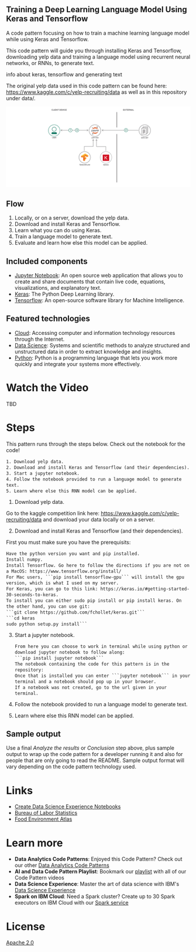 ## Training a Deep Learning Language Model Using Keras and Tensorflow
A code pattern focusing on how to train a machine learning language model while using Keras and Tensorflow.

This code pattern will guide you through installing Keras and Tensorflow, downloading yelp data and training a language model using recurrent neural networks, or RNNs, to generate text.

info about keras, tensorflow and generating text

The original yelp data used in this code pattern can be found here: https://www.kaggle.com/c/yelp-recruiting/data as well as in this repository under data/. 

![](doc/source/images/Architecture.png)

## Flow

1. Locally, or on a server, download the yelp data.
2. Download and install Keras and Tensorflow.
3. Learn what you can do using Keras.
4. Train a language model to generate text.
5. Evaluate and learn how else this model can be applied.

## Included components

* [Jupyter Notebook](http://jupyter.org/): An open source web application that allows you to create and share documents that contain live code, equations, visualizations, and explanatory text.
* [Keras](https://keras.io/): The Python Deep Learning library.
* [Tensorflow](https://www.tensorflow.org/): An open-source software library for Machine Intelligence.

## Featured technologies

* [Cloud](https://www.ibm.com/developerworks/learn/cloud/): Accessing computer and information technology resources through the Internet.
* [Data Science](https://medium.com/ibm-data-science-experience/): Systems and scientific methods to analyze structured and unstructured data in order to extract knowledge and insights.
* [Python](https://www.python.org/): Python is a programming language that lets you work more quickly and integrate your systems more effectively.

# Watch the Video
TBD

# Steps

This pattern runs through the steps below. Check out the notebook for the code!

    1. Download yelp data.
    2. Download and install Keras and Tensorflow (and their dependencies).
    3. Start a jupyter notebook.
    4. Follow the notebook provided to run a language model to generate text.
    5. Learn where else this RNN model can be applied.

1. Download yelp data.

Go to the kaggle competition link here: https://www.kaggle.com/c/yelp-recruiting/data and download your data locally or on a server.

2. Download and install Keras and Tensorflow (and their dependencies).

First you must make sure you have the prerequisits:

    Have the python version you want and pip installed.
    Install numpy.
    Install Tensorflow. Go here to follow the directions if you are not on a MacOS: https://www.tensorflow.org/install/
    For Mac users, ```pip install tensorflow-gpu``` will install the gpu version, which is what I used on my server.
    For Keras, you can go to this link: https://keras.io/#getting-started-30-seconds-to-keras. 
    To install you can either sudo pip install or pip install keras. On the other hand, you can use git:
    ```git clone https://github.com/fchollet/keras.git```
    ```cd keras
    sudo python setup.py install```

    
3. Start a jupyter notebook.

       From here you can choose to work in terminal while using python or download jupyter notebook to follow along:
       ```pip install jupyter notebook```
       The notebook containing the code for this pattern is in the repository: 
       Once that is installed you can enter ```jupyter notebook``` in your terminal and a notebook should pop up in your browser.
       If a notebook was not created, go to the url given in your terminal.
   
4. Follow the notebook provided to run a language model to generate text.
5. Learn where else this RNN model can be applied.


## Sample output

Use a final _Analyze the results_ or _Conclusion_ step above, plus sample output to wrap up the code pattern for a developer running it and also for people that are only going to read the README. Sample output format will vary depending on the code pattern technology used.


# Links

* [Create Data Science Experience Notebooks](https://datascience.ibm.com/docs/content/analyze-data/creating-notebooks.html)
* [Bureau of Labor Statistics](https://www.bls.gov/cex/)
* [Food Environment Atlas](https://www.ers.usda.gov/data-products/food-environment-atlas/data-access-and-documentation-downloads/)

# Learn more

* **Data Analytics Code Patterns**: Enjoyed this Code Pattern? Check out our other [Data Analytics Code Patterns](https://developer.ibm.com/code/technologies/data-science/)
* **AI and Data Code Pattern Playlist**: Bookmark our [playlist](https://www.youtube.com/playlist?list=PLzUbsvIyrNfknNewObx5N7uGZ5FKH0Fde) with all of our Code Pattern videos
* **Data Science Experience**: Master the art of data science with IBM's [Data Science Experience](https://datascience.ibm.com/)
* **Spark on IBM Cloud**: Need a Spark cluster? Create up to 30 Spark executors on IBM Cloud with our [Spark service](https://console.bluemix.net/catalog/services/apache-spark)

# License
[Apache 2.0](LICENSE)

